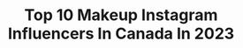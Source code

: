 ---
title: Top 10 Makeup Instagram Influencers In Canada In 2023
description: >-
  Find top makeup Instagram influencers in Canada in 2023. Most popular hashtags: #toronto #torontoblogger #torontofashion.
platform: Instagram
hits: 306
text_top: Discover the top-rated Instagram influencers on inBeat.
text_bottom: Our database holds 306 Instagram influencers like this in Canada for you to pitch.
profiles:
  - username: "hh.hager"
    fullname: >-
      Hager Hanawy | Toronto creator
    bio: >-
      Fashion / Makeup & lifestyle 💌 hagerhanawy@outlook.com 💌 hager@levenagency.co Tiktok: hagerhanawy (155k+)
    location: "Canada"
    followers: 37108
    engagement: 777
    commentsToLikes: 0.008507
    id: cl13ex4h0z55j0i23b9m02d4x
    verified: false
    hashtags: "#fashionblogger, #explorepage, #pinterest, #torontoblogger"
  - username: "matthewvanity"
    fullname: >-
      M A †† H E W V A N I T Y
    bio: >-
      Just some bitch with some makeup brushes💅🏻 ↠ Creator | Professional MUA ↠ Vancouver ↠ Business | PR inquires - mvanity.info@gmail.com
    location: "Canada"
    followers: 10636
    engagement: 608
    commentsToLikes: 0.240392
    id: ckap8sztnpr1j0i78vp902jz6
    verified: false
    hashtags: "#plouise, #hudabeauty, #crueltyfree, #profiltrhydratingfoundation"
  - username: "noordabashh"
    fullname: >-
      Noor <3
    bio: >-
      Calgary, AB Sc→noordabash TikTok→noordabashh (3.8M+) (business inquiry only) email below ↓ Click below to try the @makeupforever Step 1 Primers ↓
    location: "Canada"
    followers: 136798
    engagement: 1381
    commentsToLikes: 0.012953
    id: ck8weudnsemg70j78bwycmcld
    verified: false
    hashtags: "#miraculousladybug, #explorepage, #modelling, #canada"
  - username: "roralovestrand"
    fullname: >-
      Aurora Lovestrand
    bio: >-
      Toronto, ON 📍 makeup and hair tutorials and inspo 🦋 TikTok- auroralovestrand 💛 Aurora.Caughlin@gmail.com 💌
    location: "Canada"
    followers: 10142
    engagement: 682
    commentsToLikes: 0.058472
    id: ck14ld763u2wf0i19zl28xugw
    verified: false
    hashtags: "#physiciansformula, #mymercier, #makeupbymario, #frecklesmakeup"
  - username: "guneetbenipal"
    fullname: >-
      Gunu 🌸
    bio: >-
      📍TORONTO 💄 Makeup • Skincare • Fashion 💌 Email for Collabs, Shoots & PR Inquiries 🎵 Tiktok: gunuu07
    location: "Canada"
    followers: 4700
    engagement: 716
    commentsToLikes: 0.201164
    id: ckap7d7injk6w0i78ee3qs4iu
    verified: false
    hashtags: "#makeupaddict, #torontomakeupartist, #fullglam, #lifestyle"
  - username: "mylessexton"
    fullname: >-
      Myles Sexton
    bio: >-
      🌲 - Fashion Nomad 📕 - HIV/AIDS & Sobriety Advocate 🌙 - Aries 📍 - Toronto, Canada 🎨 - Makeup Artist 👠 - Creative Director of @NORDmagazine
    location: "Canada"
    followers: 48103
    engagement: 387
    commentsToLikes: 0.099564
    id: ck5qaue35iaq50i114hte529b
    verified: false
    hashtags: "#styleinspo, #wearcanadaproud, #gaytoronto, #torontoblogger"
  - username: "miniinaaz"
    fullname: >-
      Naz Rahman
    bio: >-
      📍YYC 🇨🇦🇧🇩 Hello@miniinaaz.com ✨Desi Makeup Geek | Autism Advocate | Modest Fashion 🌿Sustainability Enthusiast | Woman in STEM
    location: "Canada"
    followers: 38358
    engagement: 298
    commentsToLikes: 0.017657
    id: ck6tnpa9daapy0j71mpvs7lok
    verified: false
    hashtags: "#yycbusiness, #yyccalgary, #yyc, #bringyourbeautiful"
  - username: "pythia.queen"
    fullname: >-
      🔮PYTHIA🔮
    bio: >-
      ✨Oracular Drag Priestess✨ Artist • Costume Designer Makeup Artist • Drag Performer Montréal, Canada🇨🇦🇬🇷🧿
    location: "Canada"
    followers: 16848
    engagement: 1158
    commentsToLikes: 0.033079
    id: ck5qdi2d7vov70i11cz1b0ros
    verified: false
    hashtags: "#timburtoncosplay, #lgbt, #drag, #instagay"
  - username: "estelle_phillips"
    fullname: >-
      Estelle Phillips
    bio: >-
      💄makeup & brow artist 📍toronto 💌brow & makeup bookings CALL 416-966-6868 🦋PR inquiries: facesbyestelle.info@gmail.com ☁️ @Lac.beauty
    location: "Canada"
    followers: 17891
    engagement: 437
    commentsToLikes: 0.034914
    id: ck0udj9kuj6ry0i192rkb1mih
    verified: false
    hashtags: "#facesbyestelle"
  - username: "the.girlfriendexperience"
    fullname: >-
      Berlin St. Le Bon
    bio: >-
      Trans • Sober • Drag • Makeup 💙💖🤍 #blacktranslivesmatter www.paypal.me/thegfexperience ⬇️Gender affirming fundraiser! ⬇️
    location: "Canada"
    followers: 15958
    engagement: 793
    commentsToLikes: 0.046071
    id: ck6tv6i6dkgfr0j71fbtkoxf3
    verified: false
    hashtags: "#nyxcosmetics, #callingallcontrolfreaks, #ad, #wakeupmakeup"
---